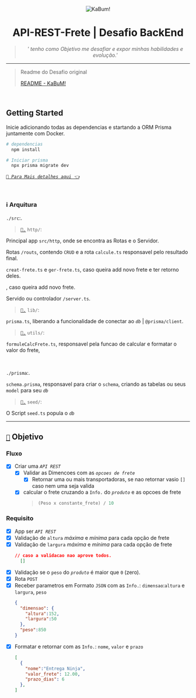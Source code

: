 <div align="center">
  
![KaBum!](https://static.kabum.com.br/conteudo/temas/001/imagens/topo/logo_kabum_.png)

# API-REST-Frete | Desafio BackEnd

> *' tenho como Objetivo me desafiar e expor minhas habilidades e evolução.'*

___

</div>
  
> Readme do Desafio original
>
> [README - KaBuM!](doc/README-KABUM.md)

<br/>

## Getting Started

Inicie adicionando todas as dependencias e startando a ORM Prisma juntamente com Docker.

```bash
# dependencias
  npm install

# Iniciar prisma
  npx prisma migrate dev
```

[*`🔗 Para Mais detalhes aqui 👈`*](doc/Getting-Stared.md)

<br/>


### ℹ️ Arquitura

`./src`:.

> [`🔗.`](doc/Architecture/src.md#http) `http/`:

Principal app `src/http`, onde se encontra as Rotas e o Servidor.

Rotas `/routs`, contendo `CRUD` e a rota `calcule.ts` responsavel pelo resultado final.

`creat-frete.ts` e `ger-frete.ts`, caso queira add novo frete e ter retorno deles.

, caso queira add novo frete.

Servido ou controlador `/server.ts`.


> [`🔗.`](doc/Architecture/src.md#lib) `lib/`:

`prisma.ts`, liberando a funcionalidade de conectar ao *`db`* | `@prisma/client`.


> [`🔗.`](doc/Architecture/src.md#utils) `utils/`:

`formuleCalcFrete.ts`, responsavel pela funcao de calcular e formatar o valor do frete,

<br/>

`./prisma`:.

`schema.prisma`, responsavel para criar o `schema`, criando as tabelas ou seus `model` para seu *`db`*

> [`🔗.`](doc/Architecture/prima.md#seed) `seed/`:

O Script `seed.ts` popula  o *`db`*

___

## [`🎯`](README/README-KABUM.md#o-desafio) Objetivo

### Fluxo 
- [x] Criar uma *`API REST`*
  - [x] Validar as Dimencoes com as *`opcoes de frete`*
    - [x] Retornar uma ou mais transportadoras, se nao retornar vasio `[]` caso nem uma seja valida
  - [x] calcular o frete cruzando a `Info.` do *`produto`* e as opcoes de frete
    > ```ts 
    > (Peso x constante_frete) / 10 
    > ```

### Requisito

- [x] App ser *`API REST`*
- [x] Validação de `altura` *máxima* e *mínima* para cada opção de frete
- [x] Validação de `largura` *máxima* e *mínima* para cada opção de frete
  ```json
  // caso a validacao nao aprove todos.
    []
  ```
- [x] Validação se o `peso` do *`produto`* é maior que `0` (zero).
- [x] Rota `POST`
- [x] Receber parametros em Formato `JSON` com as `Info.`: `dimensao`:`altura` e `largura`, `peso`
  ```json
  {
    "dimensao": {
      "altura":152,
      "largura":50
    },
    "peso":850
  }
  ```
- [x] Formatar e retornar com as `Info.`: `nome`, `valor` e `prazo`
  ```json
  [
    {
      "nome":"Entrega Ninja",
      "valor_frete": 12.00,
      "prazo_dias": 6
    },
  ]
  ```

